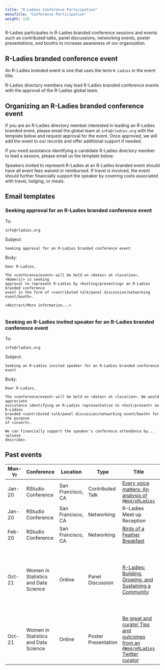 ```yaml
---
title: "R-Ladies Conference Participation"
menuTitle: "Conference Participation"
weight: 110
---
```


R-Ladies participates in R-Ladies branded conference sessions and events such as
contributed talks, panel discussions, networking events, poster presentations, and booths to 
increase awareness of our organization.

## R-Ladies branded conference event

An R-Ladies branded event is one that uses the term `R-Ladies` in the event title.

R-Ladies directory members may lead R-Ladies branded conference events with the 
approval of the R-Ladies global team.


## Organizing an R-Ladies branded conference event

If you are an R-Ladies directory member interested in leading an R-Ladies branded 
event, please email the global team at `info@rladies.org` with the template below and request approval for the event.
Once approved, we will add the event to our records and offer additional support if needed.

If you need assistance identifying a candidate R-Ladies directory member to lead a session,
please email us the template below. 

Speakers invited to represent R-Ladies at an R-Ladies branded event should
have all event fees waived or reimbursed. If travel is involved, the 
event should further financially support the speaker by covering costs associated
with travel, lodging, or meals.

## Email templates

### Seeking approval for an R-Ladies branded conference event

To: 

```
info@rladies.org
```

Subject:

```
Seeking approval for an R-Ladies branded conference event
```

Body:

```
Dear R-Ladies,

The <conference/event> will be held on <dates> at <location>. <Name(s)> is seeking
approval to represent R-Ladies by <hosting/presenting> an R-Ladies branded conference 
event in the form of <contributed talk/panel discussion/networking event/booth>.

<Abstract/More information...>


```


### Seeking an R-Ladies invited speaker for an R-Ladies branded conference event

To: 

```
info@rladies.org
```

Subject:

```
Seeking an R-Ladies invited speaker for an R-Ladies branded conference event
```

Body:

```
Dear R-Ladies,

The <conference/event> will be held on <dates> at <location>. We would appreciate 
assistance identifying an R-Ladies representative to <host/present> an R-Ladies
branded <contributed talk/panel discussion/networking event/booth> for the purpose
of <insert>.

We can financially support the speaker's conference attendance by... <please 
describe>.

```



## Past events

| Mon-Yr | Conference | Location | Type | Title | Speaker(s) |
|--------|------------|----------|------|-------|------------|
| Jan-20 | RStudio Conference | San Francisco, CA | Contributed Talk | [Every voice matters: An analysis of `@WeAreRLadies`](https://global.rstudio.com/authors/katherine-simeon/) | Katherine Simeon |        
| Jan-20 | RStudio Conference | San Francisco, CA | Networking       | R-Ladies Meet up Reception | |
| Feb-20 | RStudio Conference | San Francisco, CA | Networking       | [Birds of a Feather Breakfast](https://community.rstudio.com/t/r-ladies-at-rstudio-conf-2020/47714) | Hannah Frick & Erin LeDell | 
| Oct-21 | Women in Statistics and Data Science  | Online | Panel Discussion    | [R-Ladies: Building, Growing, and Sustaining a Community](https://ww2.amstat.org/meetings/wsds/2021/onlineprogram/Program.cfm)  | Mouna Belaid, Yanina Bellini Saibene, Shel Kariuki, Athanasia Mowinckel, Katherine Simeon |
| Oct-21 | Women in Statistics and Data Science  | Online |Poster Presentation | [Be great and curate! Tips and outcomes from an `@WeAreRLadies` Twitter curator](https://www.pipinghotdata.com/talks/2021-10-07-be-great-and-curate/) | Shannon Pileggi | 
